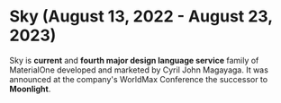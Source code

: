 # Sky (August 13, 2022 - August 23, 2023)

Sky is **current** and **fourth major design language service** family of MaterialOne developed and marketed by Cyril John Magayaga. It was announced at the company's WorldMax Conference the successor to **Moonlight**.
